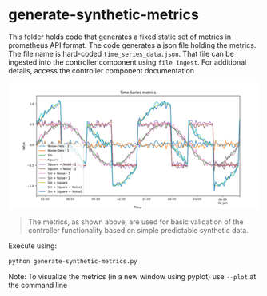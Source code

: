 # generate-synthetic-metrics

This folder holds code that generates a fixed static set of metrics in prometheus API format.
The code generates a json file holding the metrics.
The file name is hard-coded `time_series_data.json`.
That file can be ingested into the controller component using `file ingest`.
For additional details, access the controller component documentation  

![Visualization of the generated synthetic metrics](images/screenshot.png)


> The metrics, as shown above, are used for basic validation of the controller functionality based on simple predictable synthetic data.  

Execute using:  

```bash
python generate-synthetic-metrics.py
```

Note: To visualize the metrics (in a new window using pyplot) use `--plot` at the command line  


